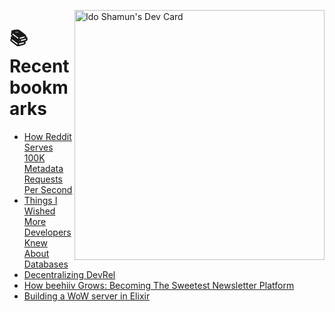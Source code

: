 <a href="https://app.daily.dev/idoshamun"><img src="https://api.daily.dev/devcards/v2/28849d86070e4c099c877ab6837c61f0.png?type=default&r=auy" align="right" width="400" alt="Ido Shamun's Dev Card"/></a>

# 📚 Recent bookmarks
<!-- BOOKMARKS:START -->
- [How Reddit Serves 100K Metadata Requests Per Second](https://app.daily.dev/posts/9HpLfnGJn?utm_source=rss&utm_medium=bookmarks&utm_campaign=28849d86070e4c099c877ab6837c61f0)
- [Things I Wished More Developers Knew About Databases](https://app.daily.dev/posts/tleQAyhb4?utm_source=rss&utm_medium=bookmarks&utm_campaign=28849d86070e4c099c877ab6837c61f0)
- [Decentralizing DevRel](https://app.daily.dev/posts/U148F2PMY?utm_source=rss&utm_medium=bookmarks&utm_campaign=28849d86070e4c099c877ab6837c61f0)
- [How beehiiv Grows: Becoming The Sweetest Newsletter Platform](https://app.daily.dev/posts/SgNNiUs6d?utm_source=rss&utm_medium=bookmarks&utm_campaign=28849d86070e4c099c877ab6837c61f0)
- [Building a WoW server in Elixir](https://app.daily.dev/posts/mFwYZkj3m?utm_source=rss&utm_medium=bookmarks&utm_campaign=28849d86070e4c099c877ab6837c61f0)
<!-- BOOKMARKS:END -->
